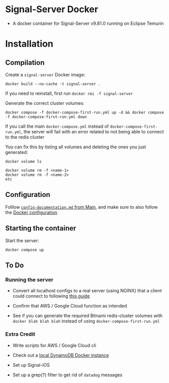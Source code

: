 # Signal-Server Docker

- A docker container for Signal-Server v9.81.0 running on Eclipse Temurin

# Installation

## Compilation

Create a `signal-server` Docker image:

```
docker build --no-cache -t signal-server .
```

If you need to reinstall, first run `docker rmi -f signal-server`

Generate the correct cluster volumes:

```
docker compose -f docker-compose-first-run.yml up -d && docker compose -f docker-compose-first-run.yml down
```

If you call the main `docker-compose.yml` instead of `docker-compose-first-run.yml`, the server will fail with an error related to not being able to connect to the redis cluster

You can fix this by listing all volumes and deleting the ones you just generated:

```
docker volume ls

docker volume rm -f <name-1>
docker volume rm -f <name-2>
etc
```

## Configuration

Folllow [`config-documentation.md` from Main](https://github.com/JJTofflemire/Signal-Server/blob/main/docs/config-documentation.md), and make sure to also follow the [Docker configuration](https://github.com/JJTofflemire/Signal-Server/blob/main/docs/config-documentation.md#dockerized-signal-server-documentation)

## Starting the container

Start the server:

```
docker compose up
```

## To Do

### Running the server

- Convert all localhost configs to a real server (using NGINX) that a client could connect to following [this guide](https://github.com/madeindra/signal-setup-guide/tree/master/signal-server-2.92)

- Confirm that AWS / Google Cloud function as intended

- See if you can generate the required Bitnami redis-cluster volumes with `docker blah blah blah` instead of using `docker-compose-first-run.yml`

### Extra Credit

- Write scripts for AWS / Google Cloud cli

- Check out a [local DynamoDB Docker instance](https://github.com/madeindra/signal-setup-guide/blob/master/signal-server-5.xx/docker-compose.yml)

- Set up Signal-iOS

- Set up a grep(?) filter to get rid of `datadog` messages